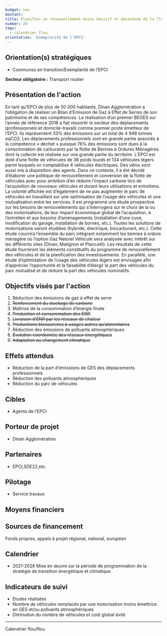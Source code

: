 ```yaml
---
budget: non
montant:
title: Planifier un renouvellement moins émissif et décarboné de la flotte de véhicules communautaire
number: 26
tags:
  - calendrier flou
orientation: 'Exemplarité de l’EPCI'
---
```


## Orientation(s) stratégiques

- Communes en transition/Exemplarité de l’EPCI

**Secteur obligatoire :** Transport routier

## Présentation de l'action

En tant qu’EPCI de plus de 50 000 habitants, Dinan Agglomération a l’obligation de réaliser un Bilan d’Emission de Gaz à Effet de Serres de son patrimoine et de ses compétences. La réalisation d’un premier BEGES sur l’année de référence 2018 a fait ressortir le secteur des déplacements (professionnels et domicile-travail) comme premier poste émetteur de l’EPCI. Ils représentent 33% des émissions sur un total de 4 948 tonnes eqCO2.
Les déplacements professionnels sont en grande partie associés à la compétence « déchet » puisque 76% des émissions sont dues à la consommation de carburants par la flotte de Bennes à Ordures Ménagères dont la collecte est réalisée sur une grande partie du territoire. L’EPCI est doté d’une flotte de véhicules de 36 poids lourds et 134 véhicules légers parmi lesquels on comptabilise 4 véhicules électriques. Des vélos sont aussi mis à disposition des agents.
Dans ce contexte, il a été décidé d’élaborer une politique de renouvellement et conversion de la flotte de véhicules avec pour ambition d’en réduire l’impact carbone lors de l’acquisition de nouveaux véhicules et durant leurs utilisations et entretiens. La volonté affichée est d’également de ne pas augmenter le parc de véhicules en travaillant sur une optimisation de l’usage des véhicules et une mutualisation entre les services.
Il est programmé une étude prospective sur les besoins de renouvellements qui s’interrogera sur le choix de la ou des motorisations, de leur impact économique global de l’acquisition, à l’entretien et aux besoins d’aménagements (installation d’une cuve, modification du garage, installation de bornes, etc.). Toutes les solutions de motorisations seront étudiées (hybride, électrique, biocarburant, etc.). Cette étude couvrira l’ensemble du parc intégrant notamment les bennes à ordure ménagère où l’option Gaz Naturel Véhicule sera analysée avec intérêt sur les différents sites (Dinan, Matignon et Plancoët).
Les résultats de cette étude fourniront les éléments constitutifs du programme de renouvellement des véhicules et de la planification des investissements.
En parallèle, une étude d’optimisation de l’usage des véhicules légers est envisagée afin d’apprécier l’opportunité et la faisabilité d’élargir la part des véhicules du parc mutualisé et de réduire la part des véhicules nominatifs.

## Objectifs visés par l'action

1. Réduction des émissions de gaz à effet de serre
2. ~~Renforcement du stockage de carbone~~
3. Maîtrise de la consommation d’énergie finale
4. ~~Production et consommation des ENR~~
5. ~~Livraison d’ENR par les réseaux de chaleur~~
6. ~~Productions biosourcées à usages autres qu’alimentaires~~
7. Réduction des émissions de polluants atmosphériques
8. ~~Évolution coordonnée des réseaux énergétiques~~
9. ~~Adaptation au changement climatique~~

## Effets attendus

- Réduction de la part d'émissions de GES des déplacements professionnels
- Réduction des polluants atmosphériques
- Réduction du parc de véhicules

## Cibles

- Agents de l’EPCI

## Porteur de projet

- Dinan Agglomération

## Partenaires

- EPCI,SDE22,etc.

## Pilotage

- Service travaux

## Moyens financiers



## Sources de financement

Fonds propres, appels à projet régional, national, européen


## Calendrier

- 2021-2026 Mise en œuvre sur la période de programmation de la stratégie de transition énergétique et climatique

## Indicateurs de suivi

- Etudes réalisées
- Nombre de véhicules remplacés par une motorisation moins émettrice en GES et/ou polluants atmosphériques
- Diminution du nombre de véhicules et coût global évité

---
Calendrier flou/flou
